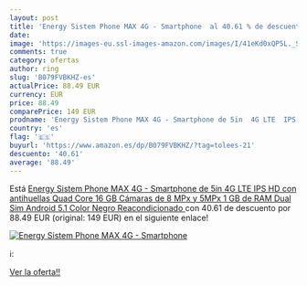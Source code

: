 ```yaml
---
layout: post
title: 'Energy Sistem Phone MAX 4G - Smartphone  al 40.61 % de descuento'
date: 
image: 'https://images-eu.ssl-images-amazon.com/images/I/41eKd0xQP5L._SL200_.jpg'
comments: true
category: ofertas
author: ring
slug: 'B079FVBKHZ-es'
actualPrice: 88.49 EUR
currency: EUR
price: 88.49
comparePrice: 149 EUR
prodname: 'Energy Sistem Phone MAX 4G - Smartphone de 5in  4G LTE  IPS HD con antihuellas  Quad Core  16 GB  Cámaras de 8 MPx y 5MPx  1 GB de RAM  Dual Sim  Android 5.1  Color Negro  Reacondicionado '
country: 'es'
flag: '🇪🇸'
buyurl: 'https://www.amazon.es/dp/B079FVBKHZ/?tag=tolees-21'
descuento: '40.61'
average: '88.49'
---
```


Está [Energy Sistem Phone MAX 4G - Smartphone de 5in  4G LTE  IPS HD con antihuellas  Quad Core  16 GB  Cámaras de 8 MPx y 5MPx  1 GB de RAM  Dual Sim  Android 5.1  Color Negro  Reacondicionado ](https://www.amazon.es/dp/B079FVBKHZ/?tag=tolees-21) con 40.61 de descuento por 88.49 EUR (original: 149 EUR) en el siguiente enlace!

[![Energy Sistem Phone MAX 4G - Smartphone ](https://images-eu.ssl-images-amazon.com/images/I/41eKd0xQP5L._SL200_.jpg)](https://www.amazon.es/dp/B079FVBKHZ/?tag=tolees-21)

ℹ️:


[Ver la oferta!!](https://www.amazon.es/dp/B079FVBKHZ/?tag=tolees-21)

